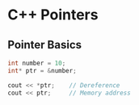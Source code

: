 # C++ Pointers

## Pointer Basics
```cpp
int number = 10;
int* ptr = &number;

cout << *ptr;    // Dereference
cout << ptr;     // Memory address
